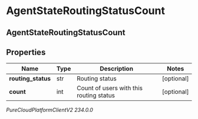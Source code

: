 # AgentStateRoutingStatusCount

## AgentStateRoutingStatusCount

## Properties

|Name | Type | Description | Notes|
|------------ | ------------- | ------------- | -------------|
| **routing_status** | str | Routing status | [optional] |
| **count** | int | Count of users with this routing status | [optional] |



_PureCloudPlatformClientV2 234.0.0_
